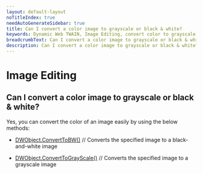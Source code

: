 ```yaml
---
layout: default-layout
noTitleIndex: true
needAutoGenerateSidebar: true
title: Can I convert a color image to grayscale or black & white?
keywords: Dynamic Web TWAIN, Image Editing, convert color to grayscale, grayscale, black and white
breadcrumbText: Can I convert a color image to grayscale or black & white?
description: Can I convert a color image to grayscale or black & white?
---
```


# Image Editing

## Can I convert a color image to grayscale or black & white?

Yes, you can convert the color of an image easily by using the below methods:

- <a href="https://www.dynamsoft.com/web-twain/docs-archive/v17.2.1/info/api/WebTwain_Edit.html?ver=17.2.1#converttobw" target="_blank">DWObject.ConvertToBW()</a> // Converts the specified image to a black-and-white image

- <a href="https://www.dynamsoft.com/web-twain/docs-archive/v17.2.1/info/api/WebTwain_Edit.html?ver=17.2.1#converttograyscale" target="_blank">DWObject.ConvertToGrayScale()</a> // Converts the specified image to a grayscale image
